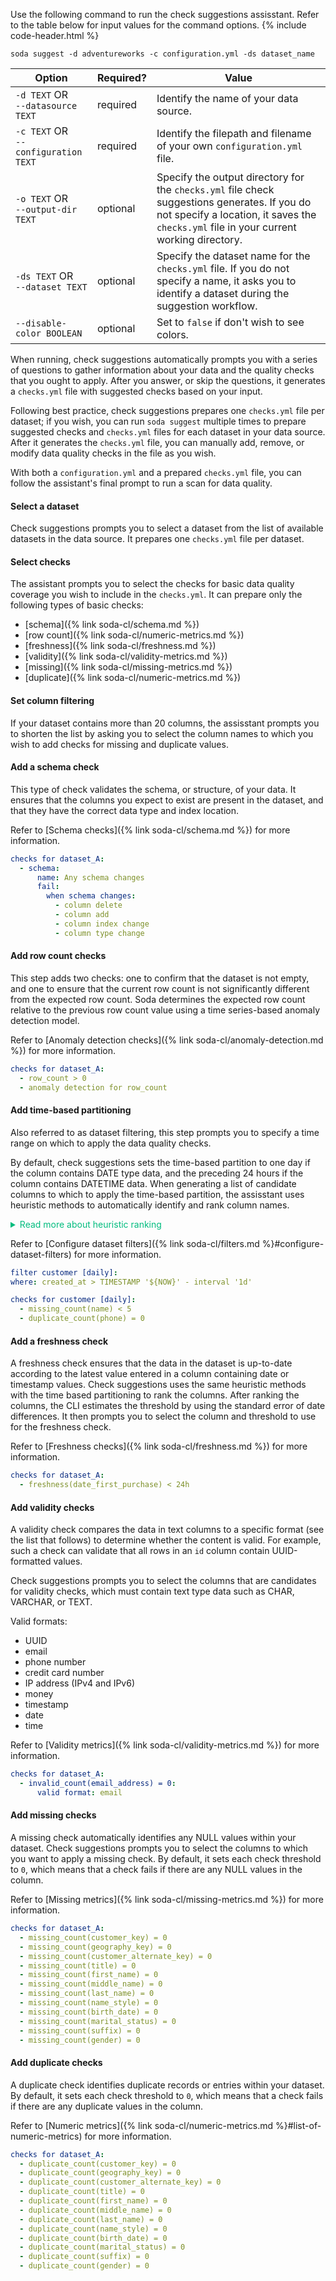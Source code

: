 Use the following command to run the check suggestions assisstant. Refer to the table below for input values for the command options. 
{% include code-header.html %}
```shell
soda suggest -d adventureworks -c configuration.yml -ds dataset_name
```

| Option | Required? | Value |
| ------ | --------- | ----- |
| `-d TEXT` OR<br /> `--datasource TEXT` | required | Identify the name of your data source. |
| `-c TEXT` OR<br />`--configuration TEXT` | required | Identify the filepath and filename of your own `configuration.yml` file. |
| `-o TEXT` OR<br />`--output-dir TEXT` | optional | Specify the output directory for the `checks.yml` file check suggestions generates. If you do not specify a location, it saves the `checks.yml` file in your current working directory.|
| `-ds TEXT` OR<br />`--dataset TEXT` | optional | Specify the dataset name for the `checks.yml` file. If you do not specify a name, it asks you to identify a dataset during the suggestion workflow.
| `--disable-color BOOLEAN` | optional | Set to `false` if don't wish to see colors. |

When running, check suggestions automatically prompts you with a series of questions to gather information about your data and the quality checks that you ought to apply. After you answer, or skip the questions, it generates a `checks.yml` file with suggested checks based on your input.

Following best practice, check suggestions prepares one `checks.yml` file per dataset; if you wish, you can run `soda suggest` multiple times to prepare suggested checks and `checks.yml` files for each dataset in your data source. After it generates the `checks.yml` file, you can manually add, remove, or modify data quality checks in the file as you wish.

With both a `configuration.yml` and a prepared `checks.yml` file, you can follow the assistant's final prompt to run a scan for data quality.

#### Select a dataset
Check suggestions prompts you to select a dataset from the list of available datasets in the data source. It prepares one `checks.yml` file per dataset.

#### Select checks
The assistant prompts you to select the checks for basic data quality coverage you wish to include in the `checks.yml`. It can prepare only the following types of basic checks:

* [schema]({% link soda-cl/schema.md %})
* [row count]({% link soda-cl/numeric-metrics.md %})
* [freshness]({% link soda-cl/freshness.md %})
* [validity]({% link soda-cl/validity-metrics.md %})
* [missing]({% link soda-cl/missing-metrics.md %})
* [duplicate]({% link soda-cl/numeric-metrics.md %})

#### Set column filtering
If your dataset contains more than 20 columns, the assisstant prompts you to shorten the list by asking you to select the column names to which you wish to add checks for missing and duplicate values.

#### Add a schema check
This type of check validates the schema, or structure, of your data. It ensures that the columns you expect to exist are present in the dataset, and that they have the correct data type and index location.

Refer to [Schema checks]({% link soda-cl/schema.md %}) for more information.

```yaml
checks for dataset_A:
  - schema:
      name: Any schema changes
      fail:
        when schema changes:
          - column delete
          - column add
          - column index change
          - column type change
```

#### Add row count checks
This step adds two checks: one to confirm that the dataset is not empty, and one to ensure that the current row count is not significantly different from the expected row count. Soda determines the expected row count relative to the previous row count value using a time series-based anomaly detection model.

Refer to [Anomaly detection checks]({% link soda-cl/anomaly-detection.md %}) for more information.

```yaml
checks for dataset_A:
  - row_count > 0
  - anomaly detection for row_count
```

#### Add time-based partitioning
Also referred to as dataset filtering, this step prompts you to specify a time range on which to apply the data quality checks. 

By default, check suggestions sets the time-based partition to one day if the column contains DATE type data, and the preceding 24 hours if the column contains DATETIME data. When generating a list of candidate columns to which to apply the time-based partition, the assisstant uses heuristic methods to automatically identify and rank column names.

<details>
  <summary style="color:#00BC7E">Read more about heuristic ranking</summary>
  The heuristic ranking strategy identifies the most suitable columns for effectively partitioning your data. The algorithm it uses for ranking applies several criteria and heuristic scoring to assess the columns' incrementality, standard deviation, maximum date, missing values, and column names.
  <br /> 
  <ol>
  <li> Incrementality: This criterion checks whether the values in a time-based column incrementally change over time. It assesses if the date or time values consistently increase as new records are added. Columns with higher incrementality scores are more likely to provide a meaningful partitioning mechanism.</li>
  <li>Standard Deviation: Check suggestions uses standard deviation between dates to assess the uniformity or distribution of values in a time-based column. Columns with low standard deviation indicate that the dates are closely packed together, suggesting a more consistent and evenly-spaced distribution.</li>
  <li>Maximum Date: This step examines the maximum date value in a column and compares it to the current date. Columns with a maximum date value that is less than the current date receive a higher score. This criterion helps identify columns with recent data.</li>
  <li>Missing Value: Check suggestions considers the number of missing values in a column; those with fewer missing values receive a higher score. This criterion helps identify columns with more complete data.</li>
  <li>Column Name: Check suggestions analyzes the names of the columns to determine their relevance for partitioning. The algorithm assigns higher points to columns with names that contain keywords such as "create", "insert", "generate", etc. This criterion aims to identify columns that are likely to represent meaningful, time-based information.</li>
  </ol>

  After calculating scores from each of the five criteria, the algorithm combines them to obtain a comprehensive score for each time-based column. The assistant then ranks the columns from highest to lowest score, providing guidance on the partitioning suitability of each column.
</details>

Refer to [Configure dataset filters]({% link soda-cl/filters.md %}#configure-dataset-filters) for more information.

```yaml
filter customer [daily]:
where: created_at > TIMESTAMP '${NOW}' - interval '1d'

checks for customer [daily]:
  - missing_count(name) < 5
  - duplicate_count(phone) = 0
```

#### Add a freshness check
A freshness check ensures that the data in the dataset is up-to-date according to the latest value entered in a column containing date or timestamp values. Check suggestions uses the same heuristic methods with the time based partitioning to rank the columns. After ranking the columns, the CLI estimates the threshold by using the standard error of date differences. It then prompts you to select the column and threshold to use for the freshness check.

Refer to [Freshness checks]({% link soda-cl/freshness.md %}) for more information.

```yaml
checks for dataset_A:
  - freshness(date_first_purchase) < 24h
```

#### Add validity checks
A validity check compares the data in text columns to a specific format (see the list that follows) to determine whether the content is valid. For example, such a check can validate that all rows in an `id` column contain UUID-formatted values.

Check suggestions prompts you to select the columns that are candidates for validity checks, which must contain text type data such as CHAR, VARCHAR, or TEXT.

Valid formats:

* UUID
* email
* phone number
* credit card number
* IP address (IPv4 and IPv6)
* money
* timestamp
* date
* time

Refer to [Validity metrics]({% link soda-cl/validity-metrics.md %}) for more information.

```yaml
checks for dataset_A:
  - invalid_count(email_address) = 0:
      valid format: email
```

#### Add missing checks
A missing check automatically identifies any NULL values within your dataset. Check suggestions prompts you to select the columns to which you want to apply a missing check. By default, it sets each check threshold to `0`, which means that a check fails if there are any NULL values in the column.

Refer to [Missing metrics]({% link soda-cl/missing-metrics.md %}) for more information.

```yaml
checks for dataset_A:
  - missing_count(customer_key) = 0
  - missing_count(geography_key) = 0
  - missing_count(customer_alternate_key) = 0
  - missing_count(title) = 0
  - missing_count(first_name) = 0
  - missing_count(middle_name) = 0
  - missing_count(last_name) = 0
  - missing_count(name_style) = 0
  - missing_count(birth_date) = 0
  - missing_count(marital_status) = 0
  - missing_count(suffix) = 0
  - missing_count(gender) = 0
```

#### Add duplicate checks
 A duplicate check identifies duplicate records or entries within your dataset. By default, it sets each check threshold to `0`, which means that a check fails if there are any duplicate values in the column.

Refer to [Numeric metrics]({% link soda-cl/numeric-metrics.md %}#list-of-numeric-metrics) for more information.

```yaml
checks for dataset_A:
  - duplicate_count(customer_key) = 0
  - duplicate_count(geography_key) = 0
  - duplicate_count(customer_alternate_key) = 0
  - duplicate_count(title) = 0
  - duplicate_count(first_name) = 0
  - duplicate_count(middle_name) = 0
  - duplicate_count(last_name) = 0
  - duplicate_count(name_style) = 0
  - duplicate_count(birth_date) = 0
  - duplicate_count(marital_status) = 0
  - duplicate_count(suffix) = 0
  - duplicate_count(gender) = 0
```